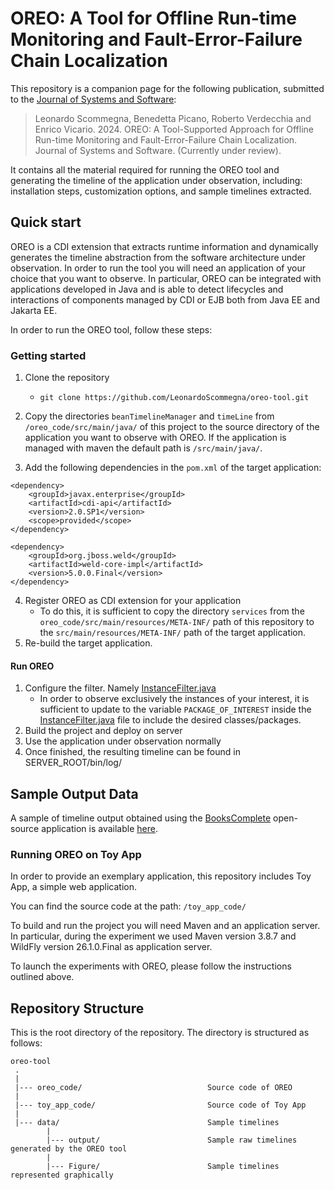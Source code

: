 # OREO: A Tool for Offline Run-time Monitoring and Fault-Error-Failure Chain Localization

This repository is a companion page for the following publication, submitted to the [Journal of Systems and Software](https://www.sciencedirect.com/journal/journal-of-systems-and-software):
> Leonardo Scommegna, Benedetta Picano, Roberto Verdecchia and Enrico Vicario. 2024. OREO: A Tool-Supported Approach for Offline Run-time Monitoring and Fault-Error-Failure Chain Localization. Journal of Systems and Software. (Currently under review).

It contains all the material required for running the OREO tool and generating the timeline of the application under observation, including: 
installation steps, customization options, and sample timelines extracted.

<!--
## How to cite us
The scientific article describing design, execution, and main results of this study is available [here](https://www.google.com).<br> 
If this study is helping your research, consider to cite it is as follows, thanks!

```
@article{,
  title={},
  author={},
  journal={},
  volume={},
  pages={},
  year={},
  publisher={}
}
```
-->

## Quick start

OREO is a CDI extension that extracts runtime information and dynamically generates the timeline abstraction from the software architecture under observation.
In order to run the tool you will need an application of your choice that you want to observe.
In particular, OREO can be integrated with applications developed in Java and is able to detect lifecycles and interactions of components managed by CDI or EJB both from Java EE and Jakarta EE.

In order to run the OREO tool, follow these steps:

### Getting started

1. Clone the repository 
   - `git clone https://github.com/LeonardoScommegna/oreo-tool.git`

2. Copy the directories `beanTimelineManager` and `timeLine` from `/oreo_code/src/main/java/` of this project to the source directory of the application you want to observe with OREO. If the application is managed with maven the default path is  `/src/main/java/`. 
3. Add the following dependencies in the `pom.xml` of the target application:
```
<dependency>
  	<groupId>javax.enterprise</groupId>
	<artifactId>cdi-api</artifactId>
	<version>2.0.SP1</version>
	<scope>provided</scope>
</dependency>
 
<dependency>
	<groupId>org.jboss.weld</groupId>
	<artifactId>weld-core-impl</artifactId>
	<version>5.0.0.Final</version>
</dependency>
```
4. Register OREO as CDI extension for your application
    - To do this, it is sufficient to copy the directory `services` from the `oreo_code/src/main/resources/META-INF/` path of this repository to the `src/main/resources/META-INF/` path of the target application.
5. Re-build the target application.

#### Run OREO

1. Configure the filter. Namely [InstanceFilter.java](/oreo_code/src/main/java/beanTimelineManager/filter/InstanceFilter.java) 
    - In order to observe exclusively the instances of your interest, it is sufficient to update to the variable `PACKAGE_OF_INTEREST` inside the [InstanceFilter.java](/oreo_code/src/main/java/beanTimelineManager/filter/InstanceFilter.java) file to include the desired classes/packages.
2. Build the project and deploy on server
3. Use the application under observation normally
4. Once finished, the resulting timeline can be found in SERVER_ROOT/bin/log/

Sample Output Data
---------------
A sample of timeline output obtained using the [BooksComplete](https://github.com/Apress/Practical-JSF-Java-EE-8/tree/master/BooksComplete) open-source application is available [here](data/).

### Running OREO on Toy App

In order to provide an exemplary application, this repository includes Toy App, a simple web application.

You can find the source code at the path: `/toy_app_code/`

To build and run the project you will need Maven and an application server.
In particular, during the experiment we used Maven version 3.8.7 and WildFly version 26.1.0.Final as application server.

To launch the experiments with OREO, please follow the instructions outlined above.

## Repository Structure
This is the root directory of the repository. The directory is structured as follows:

    oreo-tool
     .
     |
     |--- oreo_code/                            Source code of OREO
     |
     |--- toy_app_code/                         Source code of Toy App
     |
     |--- data/                                 Sample timelines
            |
            |--- output/                        Sample raw timelines generated by the OREO tool
            |
            |--- Figure/                        Sample timelines represented graphically













